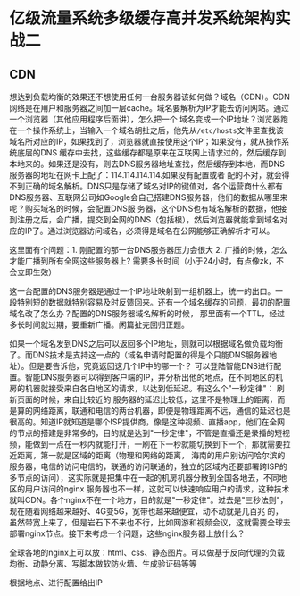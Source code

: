 # 亿级流量系统多级缓存高并发系统架构实战二

## CDN
想达到负载均衡的效果还不想使用任何一台服务器该如何做？域名（CDN）。CDN网络是在用户和服务器之间加一层cache。域名要解析为IP才能去访问网站。通过一个浏览器（其他应用程序后面讲），怎么把一个
域名变成一个IP地址？浏览器跑在一个操作系统上，当输入一个域名胡扯之后，他先从`/etc/hosts`文件里查找该域名所对应的IP，如果找到了，浏览器就直接使用这个IP；如果没有，就从操作系统底层的DNS
缓存中去找，这些缓存都是原来在互联网上请求过的，然后缓存到本地来的。如果还是没有，则去DNS服务器地址查找，然后缓存到本地，而DNS服务器的地址在网卡上配了：114.114.114.114.如果没有配置或者
配的不对，就会得不到正确的域名解析。DNS只是存储了域名对IP的键值对，各个运营商什么都有DNS服务器、互联网公司如Google会自己搭建DNS服务器，他们的数据从哪里来呢？购买域名的时候，会配置DNS服
务器，这个DNS也有域名解析的数据，他接到注册之后，会广播，提交到全网的DNS（包括根），然后浏览器就能拿到域名对应的IP了。通过浏览器访问域名，必须得是域名在公网能够正确解析才可以。  

这里面有个问题：1. 刚配置的那一台DNS服务器压力会很大 2. 广播的时候，怎么才能广播到所有全网这些服务器上? 需要多长时间（小于24小时，有点像zk，不会立即生效）  

这一台配置的DNS服务器是通过一个IP地址映射到一组机器上，统一的出口。一段特别短的数据就特别容易及时反馈回来。还有一个域名缓存的问题，最初的配置域名改了怎么办？配置的DNS服务器域名解析的时候，
那里面有一个TTL，经过多长时间就过期，要重新广播。闲篇扯完回归正题。  

如果一个域名发到DNS之后可以返回多个IP地址，则就可以根据域名做负载均衡了。而DNS技术是支持这一点的（域名申请时配置的得是个只能DNS服务器地址）。但是要告诉他，究竟返回这几个IP中的哪一个？
可以登陆智能DNS进行配置。智能DNS服务器可以得到客户端的IP，并分析出他的地点，在不同地区的机房的机器就接受来自各自地区的请求，以达到低延迟。有这么个"一秒定律"： 刷新页面的时候，来自比较近的
服务器的延迟比较低，这里不是物理上的距离，而是算的网络距离，联通和电信的两台机器，即便是物理距离不远，通信的延迟也是很高的。知道IP就知道是哪个ISP提供商，像是这种视频、直播app，他们在全网
的节点的搭建是非常多的，目的就是达到"一秒定律"，不管是直播还是录播的短视频，能做到一点在一秒内就能打开，一刷在下一秒就能切换到下一个，那就需要拉近距离，第一就是区域的距离（物理和网络的距离，
海南的用户别访问哈尔滨的服务器，电信的访问电信的，联通的访问联通的，独立的区域内还要部署跨ISP的多节点的访问），这实际就是把集中在一起的机房机器分散到全国各地去，不同地区的用户访问的nginx
服务器也不一样，这就可以快速响应用户的请求，这种技术就叫CDN。各个nginx不在一个地方，目的就是"一秒定律"。过去是"三秒法则"，现在随着网络越来越好、4G变5G，宽带也越来越便宜，动不动就是几百兆
的，虽然带宽上来了，但是岩石下不来也不行，比如网游和视频会议，这就需要全球去部署nginx节点。接下来考虑一个问题，这些nginx服务器上放什么？

全球各地的nginx上可以放：html、css、静态图片。可以做基于反向代理的负载均衡、动静分离、写脚本做软防火墙、生成验证码等等

根据地点、进行配置给出IP  